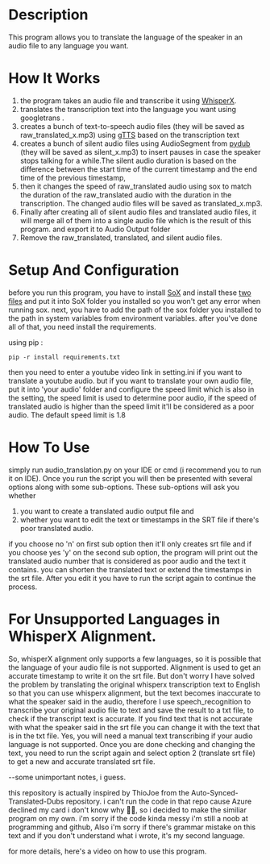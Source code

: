 # Description
This program allows you to translate the language of the speaker in an audio file to any language you want.

# How It Works
1. the program takes an audio file and transcribe it using [WhisperX](https://github.com/m-bain/whisperX).
2. translates the transcription text into the language you want using googletrans . 
3. creates a bunch of text-to-speech audio files (they will be saved as raw_translated_x.mp3) using [gTTS](https://github.com/pndurette/gTTS) based on the transcription text
4. creates a bunch of silent audio files using AudioSegment from [pydub](https://github.com/jiaaro/pydub) (they will be saved as silent_x.mp3) to insert pauses in case the speaker stops talking for a while.The silent audio duration is based on the difference between the start time of the current timestamp and the end time of the previous timestamp,
5. then it changes the speed of raw_translated audio using sox to match the duration of the raw_translated audio with the duration in the transcription. The changed audio files will be saved as translated_x.mp3. 
6. Finally after creating all of silent audio files and translated audio files, it will merge all of them into a single audio file which is the result of this program. and export it to Audio Output folder
7. Remove the raw_translated, translated, and silent audio files.
# Setup And Configuration
before you run this program, you have to install [SoX](https://sourceforge.net/projects/sox/) and install these [two files](https://app.box.com/s/tzn5ohyh90viedu3u90w2l2pmp2bl41t) and put it into SoX folder you installed so you won't get any error when running sox. next, you have to add the path of the sox folder you installed to the path in system variables from environment variables. after you've done all of that, you need install the requirements.

using pip :

```` pip -r install requirements.txt ````

then you need to enter a youtube video link in setting.ini if you want to translate a youtube audio. but if you want to translate your own audio file, put it into 'your audio' folder and configure the speed limit which is also in the setting, the speed limit is used to determine poor audio, if the speed of translated audio is higher than the speed limit it'll be considered as a poor audio. The default speed limit is 1.8

# How To Use
simply run audio_translation.py on your IDE or cmd (i recommend you to run it on IDE). Once you run the script you will then be presented with several options along with some sub-options. These sub-options will ask you whether 
1. you want to create a translated audio output file and 
2. whether you want to edit the text or timestamps in the SRT file if there's poor translated audio. 

if you choose no 'n' on first sub option then it'll only creates srt file and if you choose yes 'y' on the second sub option, the program will print out the translated audio number that is considered as poor audio and the text it contains. you can shorten the translated text or extend the timestamps in the srt file. After you edit it you have to run the script again to continue the process. 

# For Unsupported Languages in WhisperX Alignment.
So, whisperX alignment only supports a few languages, so it is possible that the language of your audio file is not supported. Alignment is used to get an accurate timestamp to write it on the srt file. But don't worry I have solved the problem by translating the original whisperx transcription text to English so that you can use whisperx alignment, but the text becomes inaccurate to what the speaker said in the audio, therefore I use speech_recognition to transcribe your original audio file to text and save the result to a txt file, to check if the transcript text is accurate. If you find text that is not accurate with what the speaker said in the srt file you can change it with the text that is in the txt file. Yes, you will need a manual text transcribing if your audio language is not supported. Once you are done checking and changing the text, you need to run the script again and select option 2 (translate srt file) to get a new and accurate translated srt file.




--some unimportant notes, i guess.

this repository is actually inspired by ThioJoe from the Auto-Synced-Translated-Dubs repository. i can't run the code in that repo cause Azure declined my card i don't know why 🤷‍♂️, so i decided to make the similiar program on my own. i'm sorry if the code kinda messy i'm still a noob at programming and github, Also i'm sorry if there's grammar mistake on this text and if you don't understand what i wrote, it's my second language.

for more details, here's a video on how to use this program.

